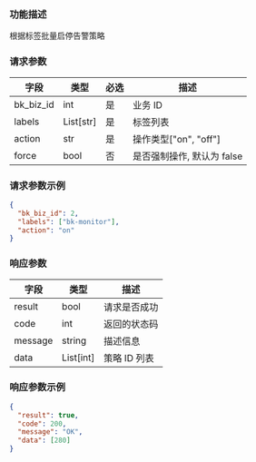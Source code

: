 ### 功能描述

根据标签批量启停告警策略


### 请求参数

| 字段        | 类型          | 必选  | 描述                  |
| --------- | ----------- | --- | ------------------- |
| bk_biz_id | int         | 是   | 业务 ID                |
| labels    | List\[str\] | 是   | 标签列表                |
| action    | str         | 是   | 操作类型\["on", "off"\] |
| force     | bool        | 否   | 是否强制操作, 默认为 false   |

### 请求参数示例

```json
{
  "bk_biz_id": 2,
  "labels": ["bk-monitor"],
  "action": "on"
}
```

### 响应参数

| 字段      | 类型          | 描述     |
| ------- | ----------- | ------ |
| result  | bool        | 请求是否成功 |
| code    | int         | 返回的状态码 |
| message | string      | 描述信息   |
| data    | List\[int\] | 策略 ID 列表 |

### 响应参数示例

```json
{
  "result": true,
  "code": 200,
  "message": "OK",
  "data": [280]
}
```
